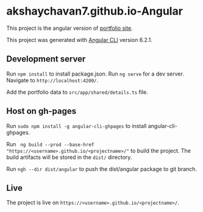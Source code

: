 # akshaychavan7.github.io-Angular

This project is the angular version of [portfolio site](https://akshaychavan7.github.io/).

This project was generated with [Angular CLI](https://github.com/angular/angular-cli) version 6.2.1.

## Development server

Run `npm install` to install package.json.
Run `ng serve` for a dev server. 
Navigate to `http://localhost:4200/`. 

Add the portfolio data to `src/app/shared/details.ts` file.


## Host on gh-pages

Run `sudo npm install -g angular-cli-ghpages` to install angular-cli-ghpages.

Run ` ng build --prod --base-href "https://<username>.github.io/<projectname>/"` to build the project. The build artifacts will be stored in the `dist/` directory.

Run `ngh --dir dist/angular` to push the dist/angular package to git branch.

## Live

The project is live on `https://<username>.github.io/<projectname>/`.

